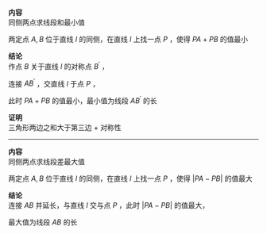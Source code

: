 **内容**  
同侧两点求线段和最小值  
  
两定点 $A,B$ 位于直线 $l$ 的同侧，在直线 $l$ 上找一点 $P$ ，使得 $PA+PB$ 的值最小  
  
**结论**  
作点 $B$ 关于直线 $l$ 的对称点 $B^\prime$ ，  
  
连接 $AB^\prime$ ，交直线 $l$ 于点 $P$ ，  
  
此时 $PA+PB$ 的值最小，最小值为线段 $AB^\prime$ 的长  
  
**证明**  
三角形两边之和大于第三边 $+$ 对称性  
  
---  
  
**内容**  
同侧两点求线段差最大值  
  
两定点 $A,B$ 位于直线 $l$ 的同侧，在直线 $l$ 上找一点 $P$ ，使得 $|PA-PB|$ 的值最大  
  
**结论**  
连接 $AB$ 并延长，与直线 $l$ 交与点 $P$ ，此时 $|PA-PB|$ 的值最大，  
  
最大值为线段 $AB$ 的长  
